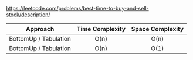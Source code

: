 https://leetcode.com/problems/best-time-to-buy-and-sell-stock/description/

|       Approach        | Time Complexity | Space Complexity |
| :-------------------: | :-------------: | :--------------: |
| BottomUp / Tabulation |      O(n)       |       O(n)       |
| BottomUp / Tabulation |      O(n)       |       O(1)       |
